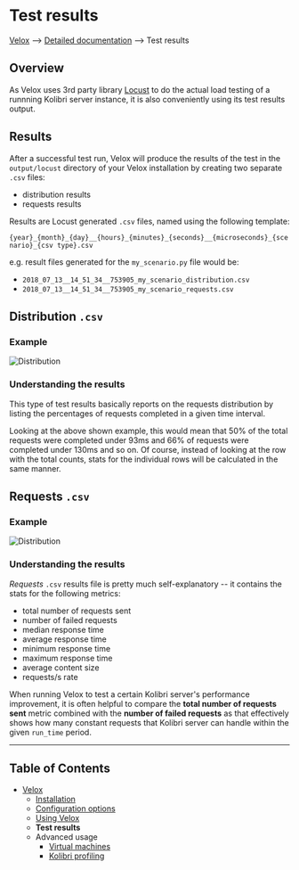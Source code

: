 # Test results

[Velox](../README.md) ⟶ [Detailed documentation](../README.md#detailed-documentation) ⟶ Test results


## Overview

As Velox uses 3rd party library [Locust](https://locust.io/) to do the actual load testing of a runnning Kolibri server instance, it is also conveniently using its test results output.

## Results

After a successful test run, Velox will produce the results of the test in the `output/locust` directory of your Velox installation by creating two separate `.csv` files:
- distribution results
- requests results

Results are Locust generated `.csv` files, named using the following template:

```{year}_{month}_{day}__{hours}_{minutes}_{seconds}__{microseconds}_{scenario}_{csv type}.csv```

e.g. result files generated for the `my_scenario.py` file would be:

- ```2018_07_13__14_51_34__753905_my_scenario_distribution.csv```
- ```2018_07_13__14_51_34__753905_my_scenario_requests.csv```

## Distribution `.csv`

### Example

![Distribution](./resources/results_csv_distribution.png)

### Understanding the results

This type of test results basically reports on the requests distribution by listing the percentages of requests completed in a given time interval.

Looking at the above shown example, this would mean that 50% of the total requests were completed under 93ms and 66% of requests were completed under 130ms and so on. Of course, instead of looking at the row with the total counts, stats for the individual rows will be calculated in the same manner.

## Requests `.csv`

### Example

![Distribution](./resources/results_csv_requests.png)

### Understanding the results

_Requests_ `.csv` results file is pretty much self-explanatory -- it contains the stats for the following metrics:
- total number of requests sent
- number of failed requests
- median response time
- average response time
- minimum response time
- maximum response time
- average content size
- requests/s rate

When running Velox to test a certain Kolibri server's performance improvement, it is often helpful to compare the **total number of requests sent** metric combined with the **number of failed requests** as that effectively shows how many constant requests that Kolibri server can handle within the given `run_time` period.

------

## Table of Contents

- [Velox](../README.md)
  - [Installation](./installation.md)
  - [Configuration options](./configuration-options.md)
  - [Using Velox](./using-velox.md)
  - **Test results**
  - Advanced usage
    - [Virtual machines](./advanced-usage-vms.md)
    - [Kolibri profiling](./advanced-usage-profiling.md)
